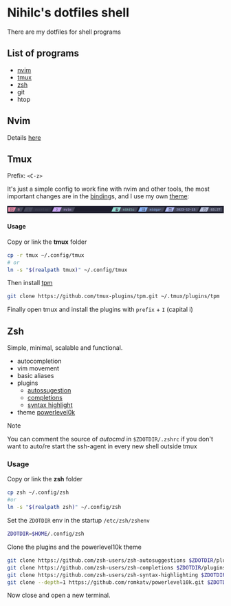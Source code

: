 # Nihilc's dotfiles shell

There are my dotfiles for shell programs

## List of programs

- [nvim](#nvim)
- [tmux](#tmux)
- [zsh](#zsh)
- git
- htop

## Nvim

Details [here](./nvim/README.md)

## Tmux

Prefix: `<C-z>`

It's just a simple config to work fine with nvim and other tools, the most important changes are in the [binding](./tmux/README.md)s, and I use my own [theme](https://github.com/nihilc/tmux-theme):

![tmux_nvim](./images/tmux_nvim.png)

#### Usage

Copy or link the **tmux** folder

```bash
cp -r tmux ~/.config/tmux
# or
ln -s "$(realpath tmux)" ~/.config/tmux
```

Then install [tpm](https://github.com/tpm/tpm)

```bash
git clone https://github.com/tmux-plugins/tpm.git ~/.tmux/plugins/tpm
```

Finally open tmux and install the plugins with `prefix` + `I` (capital i)

## Zsh

Simple, minimal, scalable and functional.

- autocompletion
- vim movement
- basic aliases
- plugins
  - [autossugestion](https://github.com/zsh-users/zsh-autosuggestions)
  - [completions](https://github.com/zsh-users/zsh-completions)
  - [syntax highlight](https://github.com/zsh-users/zsh-syntax-highlighting)
- theme [powerlevel0k](https://github.com/romkatv/powerlevel10k)

> [!NOTE]
> You can comment the source of _autocmd_ in `$ZDOTDIR/.zshrc` if you don't want to auto/re start the ssh-agent in every new shell outside tmux

### Usage

Copy or link the **zsh** folder

```bash
cp zsh ~/.config/zsh
#or
ln -s "$(realpath zsh)" ~/.config/zsh
```

Set the `ZDOTDIR` env in the startup `/etc/zsh/zshenv`

```zsh
ZDOTDIR=$HOME/.config/zsh
```

Clone the plugins and the powerlevel10k theme

```bash
git clone https://github.com/zsh-users/zsh-autosuggestions $ZDOTDIR/plugins/zsh-autosuggestions
git clone https://github.com/zsh-users/zsh-completions $ZDOTDIR/plugins/zsh-completions
git clone https://github.com/zsh-users/zsh-syntax-highlighting $ZDOTDIR/plugins/zsh-syntax-highlighting
git clone --depth=1 https://github.com/romkatv/powerlevel10k.git $ZDOTDIR/themes/powerlevel10k
```

Now close and open a new terminal.
